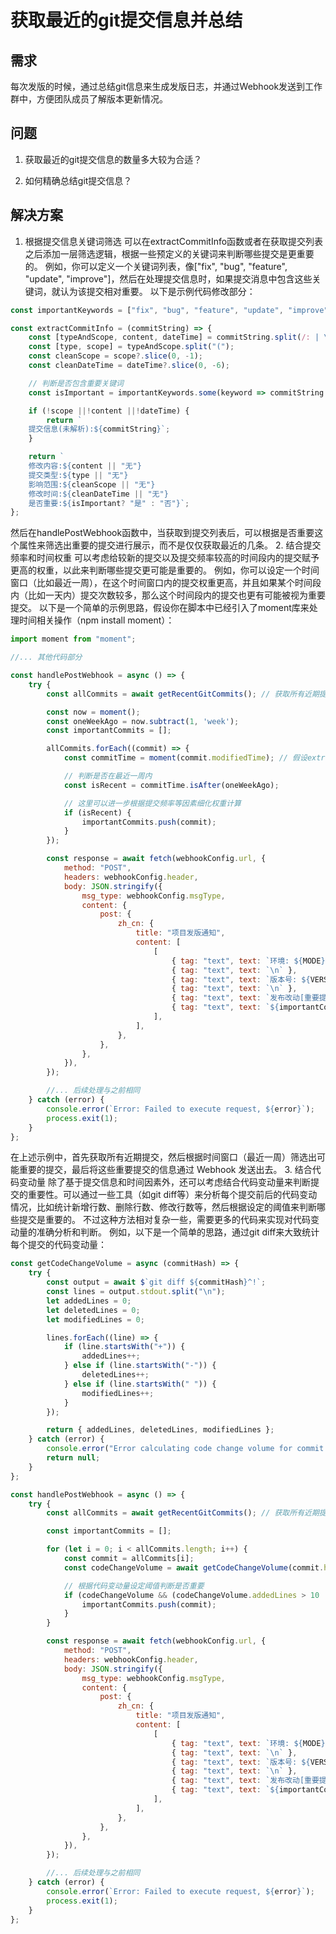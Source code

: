 # 获取最近的git提交信息并总结 <Badge type="warning" text="WIP" />

## 需求

每次发版的时候，通过总结git信息来生成发版日志，并通过Webhook发送到工作群中，方便团队成员了解版本更新情况。

## 问题

1. 获取最近的git提交信息的数量多大较为合适？

2. 如何精确总结git提交信息？

## 解决方案

1. 根据提交信息关键词筛选
可以在extractCommitInfo函数或者在获取提交列表之后添加一层筛选逻辑，根据一些预定义的关键词来判断哪些提交是更重要的。
例如，你可以定义一个关键词列表，像["fix", "bug", "feature", "update", "improve"]，然后在处理提交信息时，如果提交消息中包含这些关键词，就认为该提交相对重要。
以下是示例代码修改部分：

```javascript
const importantKeywords = ["fix", "bug", "feature", "update", "improve"];

const extractCommitInfo = (commitString) => {
    const [typeAndScope, content, dateTime] = commitString.split(/: | \(/);
    const [type, scope] = typeAndScope.split("(");
    const cleanScope = scope?.slice(0, -1);
    const cleanDateTime = dateTime?.slice(0, -6);

    // 判断是否包含重要关键词
    const isImportant = importantKeywords.some(keyword => commitString.toLowerCase().includes(keyword));

    if (!scope ||!content ||!dateTime) {
        return `
    提交信息(未解析):${commitString}`;
    }

    return `
    修改内容:${content || "无"}
    提交类型:${type || "无"}
    影响范围:${cleanScope || "无"}
    修改时间:${cleanDateTime || "无"}
    是否重要:${isImportant? "是" : "否"}`;
};
```

然后在handlePostWebhook函数中，当获取到提交列表后，可以根据是否重要这个属性来筛选出重要的提交进行展示，而不是仅仅获取最近的几条。
2. 结合提交频率和时间权重
可以考虑给较新的提交以及提交频率较高的时间段内的提交赋予更高的权重，以此来判断哪些提交更可能是重要的。
例如，你可以设定一个时间窗口（比如最近一周），在这个时间窗口内的提交权重更高，并且如果某个时间段内（比如一天内）提交次数较多，那么这个时间段内的提交也更有可能被视为重要提交。
以下是一个简单的示例思路，假设你在脚本中已经引入了moment库来处理时间相关操作（npm install moment）：

```javascript
import moment from "moment";

//... 其他代码部分

const handlePostWebhook = async () => {
    try {
        const allCommits = await getRecentGitCommits(); // 获取所有近期提交，这里假设函数修改为不限制数量获取

        const now = moment();
        const oneWeekAgo = now.subtract(1, 'week');
        const importantCommits = [];

        allCommits.forEach((commit) => {
            const commitTime = moment(commit.modifiedTime); // 假设extractCommitInfo函数返回对象中包含modifiedTime属性

            // 判断是否在最近一周内
            const isRecent = commitTime.isAfter(oneWeekAgo);

            // 这里可以进一步根据提交频率等因素细化权重计算
            if (isRecent) {
                importantCommits.push(commit);
            }
        });

        const response = await fetch(webhookConfig.url, {
            method: "POST",
            headers: webhookConfig.header,
            body: JSON.stringify({
                msg_type: webhookConfig.msgType,
                content: {
                    post: {
                        zh_cn: {
                            title: "项目发版通知",
                            content: [
                                [
                                    { tag: "text", text: `环境: ${MODE}` },
                                    { tag: "text", text: `\n` },
                                    { tag: "text", text: `版本号: ${VERSION}` },
                                    { tag: "text", text: `\n` },
                                    { tag: "text", text: `发布改动[重要提交]:` },
                                    { tag: "text", text: `${importantCommits.map(commit => extractCommitInfo(commit)).join('\n')}` },
                                ],
                            ],
                        },
                    },
                },
            }),
        });

        //... 后续处理与之前相同
    } catch (error) {
        console.error(`Error: Failed to execute request, ${error}`);
        process.exit(1);
    }
};
```

在上述示例中，首先获取所有近期提交，然后根据时间窗口（最近一周）筛选出可能重要的提交，最后将这些重要提交的信息通过 Webhook 发送出去。
3. 结合代码变动量
除了基于提交信息和时间因素外，还可以考虑结合代码变动量来判断提交的重要性。可以通过一些工具（如git diff等）来分析每个提交前后的代码变动情况，比如统计新增行数、删除行数、修改行数等，然后根据设定的阈值来判断哪些提交是重要的。
不过这种方法相对复杂一些，需要更多的代码来实现对代码变动量的准确分析和判断。
例如，以下是一个简单的思路，通过git diff来大致统计每个提交的代码变动量：

```javascript
const getCodeChangeVolume = async (commitHash) => {
    try {
        const output = await $`git diff ${commitHash}^!`;
        const lines = output.stdout.split("\n");
        let addedLines = 0;
        let deletedLines = 0;
        let modifiedLines = 0;

        lines.forEach((line) => {
            if (line.startsWith("+")) {
                addedLines++;
            } else if (line.startsWith("-")) {
                deletedLines++;
            } else if (line.startsWith(" ")) {
                modifiedLines++;
            }
        });

        return { addedLines, deletedLines, modifiedLines };
    } catch (error) {
        console.error("Error calculating code change volume for commit:", error);
        return null;
    }
};

const handlePostWebhook = async () => {
    try {
        const allCommits = await getRecentGitCommits(); // 获取所有近期提交，这里假设函数修改为不限制数量获取

        const importantCommits = [];

        for (let i = 0; i < allCommits.length; i++) {
            const commit = allCommits[i];
            const codeChangeVolume = await getCodeChangeVolume(commit.hash);

            // 根据代码变动量设定阈值判断是否重要
            if (codeChangeVolume && (codeChangeVolume.addedLines > 10 || codeChangeVolume.deletedLines > 10 || codeChangeVolume.modifiedLines > 10)) {
                importantCommits.push(commit);
            }
        }

        const response = await fetch(webhookConfig.url, {
            method: "POST",
            headers: webhookConfig.header,
            body: JSON.stringify({
                msg_type: webhookConfig.msgType,
                content: {
                    post: {
                        zh_cn: {
                            title: "项目发版通知",
                            content: [
                                [
                                    { tag: "text", text: `环境: ${MODE}` },
                                    { tag: "text", text: `\n` },
                                    { tag: "text", text: `版本号: ${VERSION}` },
                                    { tag: "text", text: `\n` },
                                    { tag: "text", text: `发布改动[重要提交]:` },
                                    { tag: "text", text: `${importantCommits.map(commit => extractCommitInfo(commit)).join('\n')}` },
                                ],
                            ],
                        },
                    },
                },
            }),
        });

        //... 后续处理与之前相同
    } catch (error) {
        console.error(`Error: Failed to execute request, ${error}`);
        process.exit(1);
    }
};
```
